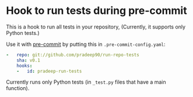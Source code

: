 # Hook to run tests during pre-commit

This is a hook to run all tests in your repository, (Currently, it supports only Python tests.)

Use it with [pre-commit](http://pre-commit.com/) by putting this in `.pre-commit-config.yaml`:

```yaml
-   repo: git://github.com/pradeep90/run-repo-tests
    sha: v0.1
    hooks:
    -   id: pradeep-run-tests
```

Currently runs only Python tests (in `_test.py` files that have a main function).
